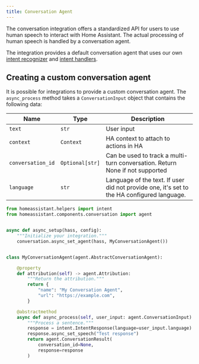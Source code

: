 ```yaml
---
title: Conversation Agent
---
```


The conversation integration offers a standardized API for users to use human speech to interact with Home Assistant. The actual processing of human speech is handled by a conversation agent.

The integration provides a default conversation agent that uses our own [intent recognizer](../../voice/intent-recognition) and [intent handlers](../../intent_index).

## Creating a custom conversation agent

It is possible for integrations to provide a custom conversation agent. The `async_process` method takes a `ConversationInput` object that contains the following data:

| Name | Type | Description
| ---- | ---- | -----------
| `text` | `str` | User input
| `context` | `Context` | HA context to attach to actions in HA
| `conversation_id` | `Optional[str]` | Can be used to track a multi-turn conversation. Return None if not supported
| `language` | `str` | Language of the text. If user did not provide one, it's set to the HA configured language.

```python
from homeassistant.helpers import intent
from homeassistant.components.conversation import agent


async def async_setup(hass, config):
    """Initialize your integration."""
    conversation.async_set_agent(hass, MyConversationAgent())


class MyConversationAgent(agent.AbstractConversationAgent):

    @property
    def attribution(self) -> agent.Attribution:
        """Return the attribution."""
        return {
            "name": "My Conversation Agent",
            "url": "https://example.com",
        }

    @abstractmethod
    async def async_process(self, user_input: agent.ConversationInput) -> agent.ConversationResult:
        """Process a sentence."""
        response = intent.IntentResponse(language=user_input.language)
        response.async_set_speech("Test response")
        return agent.ConversationResult(
            conversation_id=None,
            response=response
        )
```
